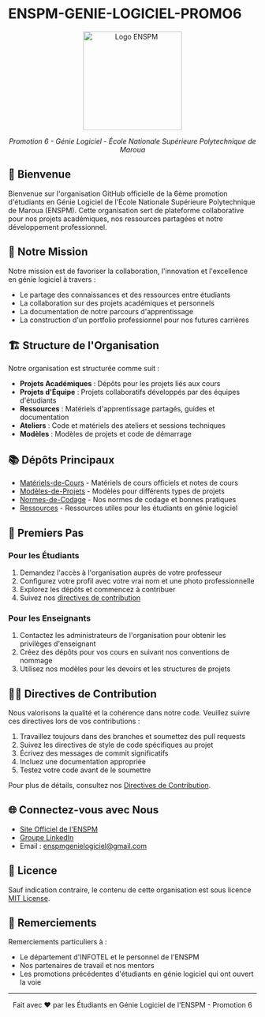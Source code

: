 
# ENSPM-GENIE-LOGICIEL-PROMO6

<p align="center">
  <img src="https://via.placeholder.com/200" alt="Logo ENSPM" width="200">
</p>

<p align="center">
  <em>Promotion 6 - Génie Logiciel - École Nationale Supérieure Polytechnique de Maroua</em>
</p>

## 👋 Bienvenue

Bienvenue sur l'organisation GitHub officielle de la 6ème promotion d'étudiants en Génie Logiciel de l'École Nationale Supérieure Polytechnique de Maroua (ENSPM). Cette organisation sert de plateforme collaborative pour nos projets académiques, nos ressources partagées et notre développement professionnel.

## 🎯 Notre Mission

Notre mission est de favoriser la collaboration, l'innovation et l'excellence en génie logiciel à travers :
- Le partage des connaissances et des ressources entre étudiants
- La collaboration sur des projets académiques et personnels
- La documentation de notre parcours d'apprentissage
- La construction d'un portfolio professionnel pour nos futures carrières

## 🏗️ Structure de l'Organisation

Notre organisation est structurée comme suit :

- **Projets Académiques** : Dépôts pour les projets liés aux cours
- **Projets d'Équipe** : Projets collaboratifs développés par des équipes d'étudiants
- **Ressources** : Matériels d'apprentissage partagés, guides et documentation
- **Ateliers** : Code et matériels des ateliers et sessions techniques
- **Modèles** : Modèles de projets et code de démarrage

## 📚 Dépôts Principaux

- [Matériels-de-Cours](https://github.com/ENSPM-GENIE-LOGICIEL-PROMO6/Materiels-de-Cours) - Matériels de cours officiels et notes de cours
- [Modèles-de-Projets](https://github.com/ENSPM-GENIE-LOGICIEL-PROMO6/Modeles-de-Projets) - Modèles pour différents types de projets
- [Normes-de-Codage](https://github.com/ENSPM-GENIE-LOGICIEL-PROMO6/Normes-de-Codage) - Nos normes de codage et bonnes pratiques
- [Ressources](https://github.com/ENSPM-GENIE-LOGICIEL-PROMO6/Ressources) - Ressources utiles pour les étudiants en génie logiciel

## 🚀 Premiers Pas

### Pour les Étudiants

1. Demandez l'accès à l'organisation auprès de votre professeur
2. Configurez votre profil avec votre vrai nom et une photo professionnelle
3. Explorez les dépôts et commencez à contribuer
4. Suivez nos [directives de contribution](https://github.com/ENSPM-GLO-PROMO6/.github/blob/main/Directives-de-Contribution.md)

### Pour les Enseignants

1. Contactez les administrateurs de l'organisation pour obtenir les privilèges d'enseignant
2. Créez des dépôts pour vos cours en suivant nos conventions de nommage
3. Utilisez nos modèles pour les devoirs et les structures de projets

## 👨‍💻 Directives de Contribution

Nous valorisons la qualité et la cohérence dans notre code. Veuillez suivre ces directives lors de vos contributions :

1. Travaillez toujours dans des branches et soumettez des pull requests
2. Suivez les directives de style de code spécifiques au projet
3. Écrivez des messages de commit significatifs
4. Incluez une documentation appropriée
5. Testez votre code avant de le soumettre

Pour plus de détails, consultez nos [Directives de Contribution](https://github.com/ENSPM-GENIE-LOGICIEL-PROMO6/.gitignore/Directives-de-Contribution.md).

## 🌐 Connectez-vous avec Nous

- [Site Officiel de l'ENSPM](https://enspm.univ-maroua.cm)
- [Groupe LinkedIn](https://www.linkedin.com/groups/ENSPM-Genie-Logiciel-Promo6)
- Email : enspmgenielogiciel@gmail.com

## 📜 Licence

Sauf indication contraire, le contenu de cette organisation est sous licence [MIT License](LICENSE).

## 🙏 Remerciements

Remerciements particuliers à :

- Le département d'INFOTEL et le personnel de l'ENSPM
- Nos partenaires de travail et nos mentors
- Les promotions précédentes d'étudiants en génie logiciel qui ont ouvert la voie

---

<p align="center">
  Fait avec ❤️ par les Étudiants en Génie Logiciel de l'ENSPM - Promotion 6
</p>
